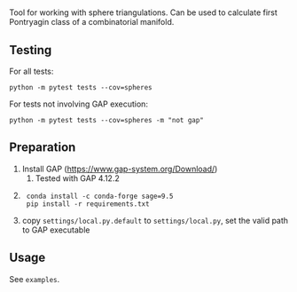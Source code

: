 #
Tool for working with sphere triangulations.
Can be used to calculate first Pontryagin class of a combinatorial manifold.

## Testing
For all tests:
```
python -m pytest tests --cov=spheres
```

For tests not involving GAP execution:
```
python -m pytest tests --cov=spheres -m "not gap"
```

## Preparation

1. Install GAP (https://www.gap-system.org/Download/)
   1. Tested with GAP 4.12.2
2. ```
    conda install -c conda-forge sage=9.5
    pip install -r requirements.txt
    ```
3. copy `settings/local.py.default` to `settings/local.py`, set the valid path to GAP executable

## Usage

See `examples`.
